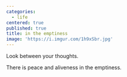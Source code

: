 ```yaml
---
categories:
  - life
centered: true
published: true
title: in the emptiness
image: 'https://i.imgur.com/1h9xSbr.jpg'
---
```

Look between your thoughts.

There is peace and aliveness
in the emptiness.
